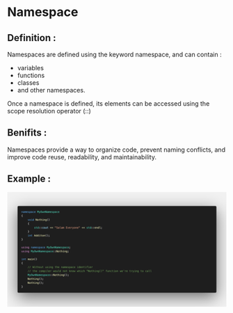 # Namespace

  ## Definition :
  
  Namespaces are defined using the keyword namespace, and can contain :
  
  - variables
  - functions
  - classes
  - and other namespaces.
  
Once a namespace is defined, its elements can be accessed using the scope resolution operator (::)

  ## Benifits :

  Namespaces provide a way to organize code, prevent naming conflicts, and improve code reuse, readability, and maintainability.

  ## Example :
<p align="center">
<img src="imgs/namespace.png" width="1000"/>
</p>
